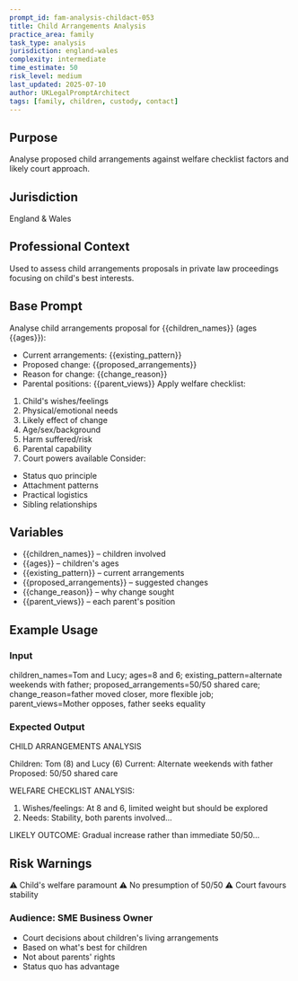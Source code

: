 ```yaml
---
prompt_id: fam-analysis-childact-053
title: Child Arrangements Analysis
practice_area: family
task_type: analysis
jurisdiction: england-wales
complexity: intermediate
time_estimate: 50
risk_level: medium
last_updated: 2025-07-10
author: UKLegalPromptArchitect
tags: [family, children, custody, contact]
---
```


## Purpose
Analyse proposed child arrangements against welfare checklist factors and likely court approach.

## Jurisdiction
England & Wales

## Professional Context
Used to assess child arrangements proposals in private law proceedings focusing on child's best interests.

## Base Prompt
Analyse child arrangements proposal for {{children_names}} (ages {{ages}}):
- Current arrangements: {{existing_pattern}}
- Proposed change: {{proposed_arrangements}}
- Reason for change: {{change_reason}}
- Parental positions: {{parent_views}}
Apply welfare checklist:
1. Child's wishes/feelings
2. Physical/emotional needs
3. Likely effect of change
4. Age/sex/background
5. Harm suffered/risk
6. Parental capability
7. Court powers available
Consider:
- Status quo principle
- Attachment patterns
- Practical logistics
- Sibling relationships

## Variables
- {{children_names}} – children involved
- {{ages}} – children's ages
- {{existing_pattern}} – current arrangements
- {{proposed_arrangements}} – suggested changes
- {{change_reason}} – why change sought
- {{parent_views}} – each parent's position

## Example Usage
### Input
children_names=Tom and Lucy; ages=8 and 6; existing_pattern=alternate weekends with father; proposed_arrangements=50/50 shared care; change_reason=father moved closer, more flexible job; parent_views=Mother opposes, father seeks equality

### Expected Output
CHILD ARRANGEMENTS ANALYSIS

Children: Tom (8) and Lucy (6)
Current: Alternate weekends with father
Proposed: 50/50 shared care

WELFARE CHECKLIST ANALYSIS:
1. Wishes/feelings: At 8 and 6, limited weight but should be explored
2. Needs: Stability, both parents involved...

LIKELY OUTCOME: Gradual increase rather than immediate 50/50...

## Risk Warnings
⚠️ Child's welfare paramount
⚠️ No presumption of 50/50
⚠️ Court favours stability

### Audience: SME Business Owner
- Court decisions about children's living arrangements
- Based on what's best for children
- Not about parents' rights
- Status quo has advantage
